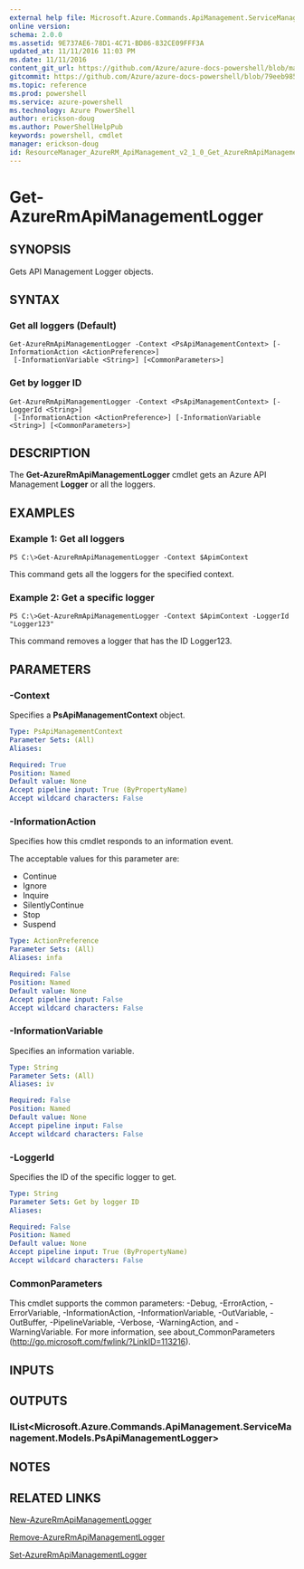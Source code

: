 ```yaml
---
external help file: Microsoft.Azure.Commands.ApiManagement.ServiceManagement.dll-Help.xml
online version: 
schema: 2.0.0
ms.assetid: 9E737AE6-78D1-4C71-BD86-832CE09FFF3A
updated_at: 11/11/2016 11:03 PM
ms.date: 11/11/2016
content_git_url: https://github.com/Azure/azure-docs-powershell/blob/master/azureps-cmdlets-docs/ResourceManager/AzureRM.ApiManagement/v2.1.0/Get-AzureRmApiManagementLogger.md
gitcommit: https://github.com/Azure/azure-docs-powershell/blob/79eeb985ea480979357fb4695832a0c3d29a48bf/azureps-cmdlets-docs/ResourceManager/AzureRM.ApiManagement/v2.1.0/Get-AzureRmApiManagementLogger.md
ms.topic: reference
ms.prod: powershell
ms.service: azure-powershell
ms.technology: Azure PowerShell
author: erickson-doug
ms.author: PowerShellHelpPub
keywords: powershell, cmdlet
manager: erickson-doug
id: ResourceManager_AzureRM_ApiManagement_v2_1_0_Get_AzureRmApiManagementLogger_md
---
```


# Get-AzureRmApiManagementLogger

## SYNOPSIS
Gets API Management Logger objects.

## SYNTAX

### Get all loggers (Default)
```
Get-AzureRmApiManagementLogger -Context <PsApiManagementContext> [-InformationAction <ActionPreference>]
 [-InformationVariable <String>] [<CommonParameters>]
```

### Get by logger ID
```
Get-AzureRmApiManagementLogger -Context <PsApiManagementContext> [-LoggerId <String>]
 [-InformationAction <ActionPreference>] [-InformationVariable <String>] [<CommonParameters>]
```

## DESCRIPTION
The **Get-AzureRmApiManagementLogger** cmdlet gets an Azure API Management **Logger** or all the loggers.

## EXAMPLES

### Example 1: Get all loggers
```
PS C:\>Get-AzureRmApiManagementLogger -Context $ApimContext
```

This command gets all the loggers for the specified context.

### Example 2: Get a specific logger
```
PS C:\>Get-AzureRmApiManagementLogger -Context $ApimContext -LoggerId "Logger123"
```

This command removes a logger that has the ID Logger123.

## PARAMETERS

### -Context
Specifies a **PsApiManagementContext** object.

```yaml
Type: PsApiManagementContext
Parameter Sets: (All)
Aliases: 

Required: True
Position: Named
Default value: None
Accept pipeline input: True (ByPropertyName)
Accept wildcard characters: False
```

### -InformationAction
Specifies how this cmdlet responds to an information event.

The acceptable values for this parameter are:

- Continue
- Ignore
- Inquire
- SilentlyContinue
- Stop
- Suspend

```yaml
Type: ActionPreference
Parameter Sets: (All)
Aliases: infa

Required: False
Position: Named
Default value: None
Accept pipeline input: False
Accept wildcard characters: False
```

### -InformationVariable
Specifies an information variable.

```yaml
Type: String
Parameter Sets: (All)
Aliases: iv

Required: False
Position: Named
Default value: None
Accept pipeline input: False
Accept wildcard characters: False
```

### -LoggerId
Specifies the ID of the specific logger to get.

```yaml
Type: String
Parameter Sets: Get by logger ID
Aliases: 

Required: False
Position: Named
Default value: None
Accept pipeline input: True (ByPropertyName)
Accept wildcard characters: False
```

### CommonParameters
This cmdlet supports the common parameters: -Debug, -ErrorAction, -ErrorVariable, -InformationAction, -InformationVariable, -OutVariable, -OutBuffer, -PipelineVariable, -Verbose, -WarningAction, and -WarningVariable. For more information, see about_CommonParameters (http://go.microsoft.com/fwlink/?LinkID=113216).

## INPUTS

## OUTPUTS

### IList<Microsoft.Azure.Commands.ApiManagement.ServiceManagement.Models.PsApiManagementLogger>

## NOTES

## RELATED LINKS

[New-AzureRmApiManagementLogger](xref:ResourceManager/AzureRM.ApiManagement/v2.1.0/New-AzureRmApiManagementLogger.md)

[Remove-AzureRmApiManagementLogger](xref:ResourceManager/AzureRM.ApiManagement/v2.1.0/Remove-AzureRmApiManagementLogger.md)

[Set-AzureRmApiManagementLogger](xref:ResourceManager/AzureRM.ApiManagement/v2.1.0/Set-AzureRmApiManagementLogger.md)


